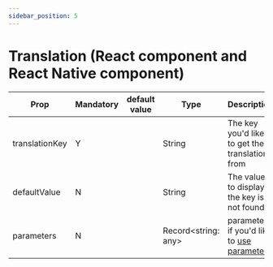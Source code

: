 ```yaml
---
sidebar_position: 5
---
```


# Translation (React component and React Native component)

| Prop         | Mandatory | default value | Type   | Description                                             |
|--------------|-----------|---------------|--------|---------------------------------------------------------|
| translationKey | Y         |               | String | The key you'd like to get the translation from |
| defaultValue | N         |               | String | The value to display if the key is not found |
| parameters | N         |               | Record<string: any> | parameters if you'd like to [use parameters](/docs/usage/inject-values) |

